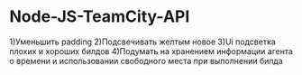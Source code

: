 # Node-JS-TeamCity-API

1)Уменьшить padding
2)Подсвечивать желтым новое
3)Ui подсветка плохих и хороших билдов
4)Подумать на хранением информации агента о времени и использовании свободного места при выполнении билда
